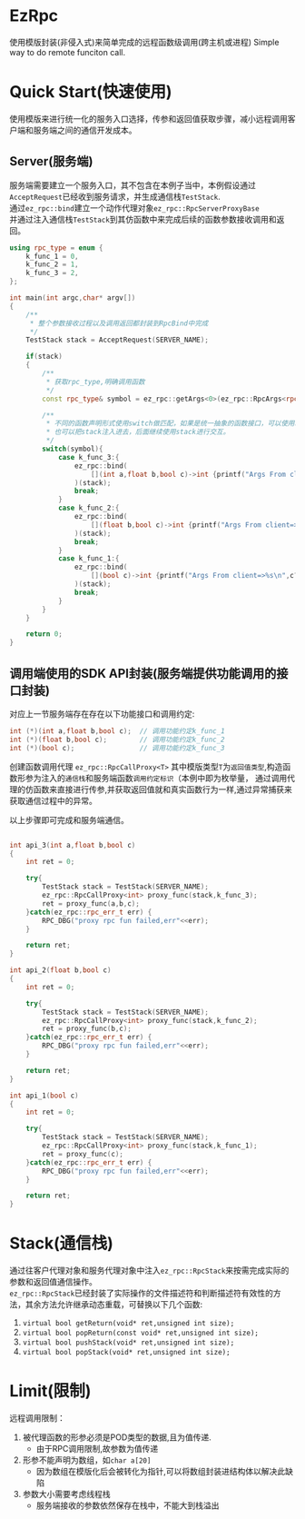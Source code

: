 # EzRpc
使用模版封装(非侵入式)来简单完成的远程函数级调用(跨主机或进程)
Simple way to do remote funciton call.

# Quick Start(快速使用)

使用模版来进行统一化的服务入口选择，传参和返回值获取步骤，减小远程调用客户端和服务端之间的通信开发成本。

## Server(服务端)

服务端需要建立一个服务入口，其不包含在本例子当中，本例假设通过`AcceptRequest`已经收到服务请求，并生成通信栈`TestStack`.  
通过`ez_rpc::bind`建立一个动作代理对象`ez_rpc::RpcServerProxyBase`  
并通过注入通信栈`TestStack`到其仿函数中来完成后续的函数参数接收调用和返回。

``` C++
using rpc_type = enum {
    k_func_1 = 0,
    k_func_2 = 1,
    k_func_3 = 2,
};

int main(int argc,char* argv[])
{
    /**
     * 整个参数接收过程以及调用返回都封装到RpcBind中完成
     */
    TestStack stack = AcceptRequest(SERVER_NAME);

    if(stack)
    {
        /**
         * 获取rpc_type,明确调用函数
         */
        const rpc_type& symbol = ez_rpc::getArgs<0>(ez_rpc::RpcArgs<rpc_type>(stack));

        /**
         * 不同的函数声明形式使用switch做匹配，如果是统一抽象的函数接口，可以使用映射表来管理。
         * 也可以把stack注入进去，后面继续使用stack进行交互。
         */
        switch(symbol){
            case k_func_3:{
                ez_rpc::bind(
                    [](int a,float b,bool c)->int {printf("Args From client=>%d-%f-%s\n",a,b,c?"true":"false");return 0;}
                )(stack);
                break;
            }
            case k_func_2:{
                ez_rpc::bind(
                    [](float b,bool c)->int {printf("Args From client=>%f-%s\n",b,c?"true":"false");return 0;}
                )(stack);
                break;
            }
            case k_func_1:{
                ez_rpc::bind(
                    [](bool c)->int {printf("Args From client=>%s\n",c?"true":"false");return 0;}
                )(stack);
                break;
            }
        }
    }

    return 0;
}
```

## 调用端使用的SDK API封装(服务端提供功能调用的接口封装)

对应上一节服务端存在存在以下功能接口和调用约定:

``` C++
int (*)(int a,float b,bool c);  // 调用功能约定k_func_1
int (*)(float b,bool c);        // 调用功能约定k_func_2
int (*)(bool c);                // 调用功能约定k_func_3
```

创建函数调用代理 `ez_rpc::RpcCallProxy<T>` 其中模版类型`T`为`返回值类型`,构造函数形参为注入的`通信栈`和服务端函数`调用约定标识`（本例中即为枚举量，
通过调用代理的仿函数来直接进行传参,并获取返回值就和真实函数行为一样,通过异常捕获来获取通信过程中的异常。

以上步骤即可完成和服务端通信。

``` C++

int api_3(int a,float b,bool c)
{
    int ret = 0;

    try{
        TestStack stack = TestStack(SERVER_NAME);
        ez_rpc::RpcCallProxy<int> proxy_func(stack,k_func_3);
        ret = proxy_func(a,b,c);
    }catch(ez_rpc::rpc_err_t err) {
        RPC_DBG("proxy rpc fun failed,err"<<err);
    }

    return ret;
}

int api_2(float b,bool c)
{
    int ret = 0;

    try{
        TestStack stack = TestStack(SERVER_NAME);
        ez_rpc::RpcCallProxy<int> proxy_func(stack,k_func_2);
        ret = proxy_func(b,c);
    }catch(ez_rpc::rpc_err_t err) {
        RPC_DBG("proxy rpc fun failed,err"<<err);
    }

    return ret;
}

int api_1(bool c)
{
    int ret = 0;

    try{
        TestStack stack = TestStack(SERVER_NAME);
        ez_rpc::RpcCallProxy<int> proxy_func(stack,k_func_1);
        ret = proxy_func(c);
    }catch(ez_rpc::rpc_err_t err) {
        RPC_DBG("proxy rpc fun failed,err"<<err);
    }

    return ret;
}

```

# Stack(通信栈)

通过往客户代理对象和服务代理对象中注入`ez_rpc::RpcStack`来按需完成实际的参数和返回值通信操作。  
`ez_rpc::RpcStack`已经封装了实际操作的文件描述符和判断描述符有效性的方法，其余方法允许继承动态重载，可替换以下几个函数:
1. `virtual bool getReturn(void* ret,unsigned int size);`
2. `virtual bool popReturn(const void* ret,unsigned int size);`
3. `virtual bool pushStack(void* ret,unsigned int size);`
4. `virtual bool popStack(void* ret,unsigned int size);`


# Limit(限制)

远程调用限制：
1. 被代理函数的形参必须是POD类型的数据,且为值传递.
    + 由于RPC调用限制,故参数为值传递
2. 形参不能声明为数组，如`char a[20]`
    + 因为数组在模版化后会被转化为指针,可以将数组封装进结构体以解决此缺陷
3. 参数大小需要考虑线程栈
    + 服务端接收的参数依然保存在栈中，不能大到栈溢出